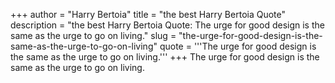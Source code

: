 +++
author = "Harry Bertoia"
title = "the best Harry Bertoia Quote"
description = "the best Harry Bertoia Quote: The urge for good design is the same as the urge to go on living."
slug = "the-urge-for-good-design-is-the-same-as-the-urge-to-go-on-living"
quote = '''The urge for good design is the same as the urge to go on living.'''
+++
The urge for good design is the same as the urge to go on living.

